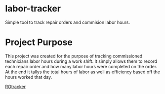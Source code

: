 # labor-tracker
Simple tool to track repair orders and commision labor hours.

# Project Purpose
This project was created for the purpose of tracking commissioned technicians labor hours during a work shift. It simply allows them to record each repair order and how many labor hours were completed on the order. At the end it tallys the total hours of labor as well as efficiency based off the hours worked that day.

[ROtracker](https://labortracker.netlify.app/)
